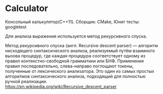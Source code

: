 # Calculator

Консольный калькулятор(C++11). Сборщик: CMake, Юнит тесты: googletest

Для анализа выражения используется метод рекурсивного спуска. 

Метод рекурсивного спуска (англ. Recursive descent parser) — алгоритм нисходящего синтаксического анализа, реализуемый путём взаимного вызова процедур, где каждая процедура соответствует одному из правил контекстно-свободной грамматики или БНФ. Применения правил последовательно, слева-направо поглощают токены, полученные от лексического анализатора. Это один из самых простых алгоритмов синтаксического анализа, подходящий для полностью ручной реализации. https://en.wikipedia.org/wiki/Recursive_descent_parser
